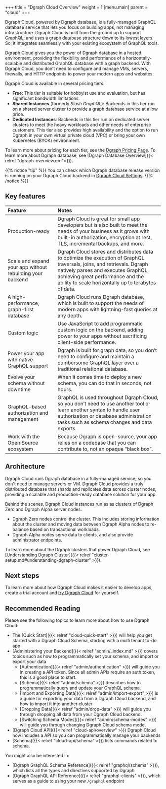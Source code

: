 +++
title = "Dgraph Cloud Overview"
weight = 1
[menu.main]
    parent = "cloud"
+++

Dgraph Cloud, powered by Dgraph database, is a fully-managed GraphQL database
service that lets you focus on building apps, not managing infrastructure. Dgraph
Cloud is built from the ground up to support GraphQL, and uses a graph database
structure down to its lowest layers. So, it integrates seamlessly with your
existing ecosystem of GraphQL tools.

Dgraph Cloud gives you the power of Dgraph database in a hosted environment,
providing the flexibility and performance of a horizontally-scalable and
distributed GraphQL database with a graph backend. With Dgraph Cloud, you
don’t need to configure and manage VMs, servers, firewalls, and HTTP endpoints
to power your modern apps and websites.

Dgraph Cloud is available in several pricing tiers:

* **Free**: This tier is suitable for hobbyist use and evaluation, but has significant bandwidth limitations.
* **Shared Instances** (formerly *Slash GraphQL*): Backends in this tier run on a shared server cluster to provide a graph database service at a low price.
* **Dedicated Instances**: Backends in this tier run on dedicated server clusters to meet the heavy workloads and other needs of enterprise customers. This tier also provides high availability and the option to run Dgraph in your own virtual private cloud (VPC) or bring your own Kubernetes (BYOK) environment.

To learn more about pricing for each tier, see the [Dgraph Pricing Page](https://dgraph.io/pricing).
To learn more about Dgraph database, see [Dgraph Database Overview]{{< relref "dgraph-overview.md">}}).

{{% notice "tip" %}}
You can check which Dgraph database release version is running on your Dgraph Cloud backend in [Dgraph Cloud Settings](https://cloud.dgraph.io/_/settings).
{{% /notice %}}

## Key features

| Feature        | Notes     |
| :------------- | :------------- |
| Production-ready | Dgraph Cloud is great for small app developers but is also built to meet the needs of your business as it grows with built-in authorization, encryption at rest, TLS, incremental backups, and more. |
| Scale and expand your app without rebuilding your backend | Dgraph Cloud stores and distributes data to optimize the execution of GraphQL traversals, joins, and retrievals. Dgraph natively parses and executes GraphQL, achieving great performance and the ability to scale horizontally up to terabytes of data. |
| A high-performance, graph-first database | Dgraph Cloud runs Dgraph database, which is built to support the needs of modern apps with lightning-fast queries at any depth. |
| Custom logic | Use JavaScript to add programmatic custom logic on the backend, adding power to your apps without sacrificing client-side performance. |
| Power your app with native GraphQL support | Dgraph is built for graph data, so you don’t need to configure and maintain a cumbersome GraphQL layer over a traditional relational database. |
| Evolve your schema without downtime | When it comes time to deploy a new schema, you can do that in seconds, not hours. |
| GraphQL-based authorization and management | GraphQL is used throughout Dgraph Cloud, so you don’t need to use another tool or learn another syntax to handle user authorization or database administration tasks such as schema changes and data exports. |
| Work with the Open Source ecosystem | Because Dgraph is open-source, your app relies on a codebase that you can contribute to, not an opaque “black box”. |

## Architecture

Dgraph Cloud runs Dgraph database in a fully-managed service, so you don't need
to manage servers or VM. Dgraph Cloud provides a truly distributed database that shards and
replicates data across cluster nodes, providing a scalable and production-ready
database solution for your app.

Behind the scenes, Dgraph Cloud instances run as as clusters of Dgraph Zero and
Dgraph Alpha server nodes.

*  Dgraph Zero nodes control the cluster. This includes storing information
   about the cluster and moving data between Dgraph Alpha nodes to re-balance
   based on transactional workloads.
*  Dgraph Alpha nodes serve data to clients, and also provide administrator
   endpoints.

To learn more about the Dgraph clusters that power Dgraph Cloud, see
[Understanding Dgraph Cluster]({{< relref "cluster-setup.md#understanding-dgraph-cluster" >}}).

## Next steps

To learn more about how Dgraph Cloud makes it easier to develop apps, create a
trial account and [try Dgraph Cloud](https://cloud.dgraph.io) for yourself.

## Recommended Reading

Please see the following topics to learn more about how to use Dgraph Cloud:

- The [Quick Start]({{< relref "cloud-quick-start" >}}) will help you get started with a Dgraph Cloud Schema, starting with a multi tenant to-do app
- [Administering your Backend]({{< relref "admin/_index.md" >}}) covers topics such as how to programmatically set your schema, and import or export your data
  - [Authentication]({{< relref "admin/authentication" >}}) will guide you in creating a API token. Since all admin APIs require an auth token, this is a good place to start.
  - [Schema]({{< relref "admin/schema" >}}) describes how to programmatically query and update your GraphQL schema.
  - [Import and Exporting Data]({{< relref "admin/import-export" >}}) is a guide for exporting your data from a Dgraph Cloud backend, and how to import it into another cluster
  - [Dropping Data]({{< relref "admin/drop-data" >}}) will guide you through dropping all data from your Dgraph Cloud backend.
  - [Switching Schema Modes]({{< relref "admin/schema-modes" >}}) will guide you through changing Dgraph Cloud schema mode.
- [Dgraph Cloud API]({{< relref "cloud-api/overview" >}}) Dgraph Cloud now includes a API so you can programmatically manage your backends
- [Schema]({{< relref "cloud-api/schema" >}}) lists commands related to schema.


You might also be interested in:

- [Dgraph GraphQL Schema Reference]({{< relref "graphql/schema" >}}), which lists all the types and directives supported by Dgraph
- [Dgraph GraphQL API Reference]({{< relref "graphql-clients" >}}), which serves as a guide to using your new `/graphql` endpoint
